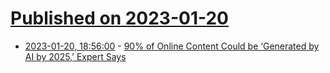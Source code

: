 # [Published on 2023-01-20](index.md)

* [2023-01-20, 18:56:00](https://soylentnews.org/article.pl?sid=23/01/20/059251&from=rss) - [90% of Online Content Could be ‘Generated by AI by 2025,’ Expert Says](https://soylentnews.org/article.pl?sid=23/01/20/059251&from=rss)
